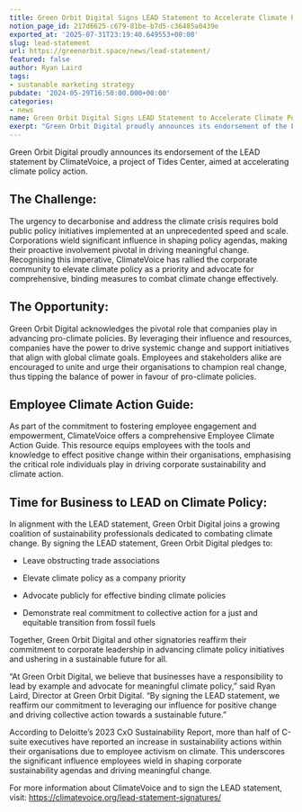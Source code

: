 ```yaml
---
title: Green Orbit Digital Signs LEAD Statement to Accelerate Climate Policy Action
notion_page_id: 217d6625-c679-81be-b7d5-c36485a0439e
exported_at: '2025-07-31T23:19:40.649553+00:00'
slug: lead-statement
url: https://greenorbit.space/news/lead-statement/
featured: false
author: Ryan Laird
tags:
- sustanable marketing strategy
pubdate: '2024-05-29T16:50:00.000+00:00'
categories:
- news
name: Green Orbit Digital Signs LEAD Statement to Accelerate Climate Policy Action
exerpt: "Green Orbit Digital proudly announces its endorsement of the LEAD statement by ClimateVoice, a project of Tides Center, aimed at accelerating climate policy action."
---
```


Green Orbit Digital proudly announces its endorsement of the LEAD statement by ClimateVoice, a project of Tides Center, aimed at accelerating climate policy action.

## The Challenge:

The urgency to decarbonise and address the climate crisis requires bold public policy initiatives implemented at an unprecedented speed and scale. Corporations wield significant influence in shaping policy agendas, making their proactive involvement pivotal in driving meaningful change. Recognising this imperative, ClimateVoice has rallied the corporate community to elevate climate policy as a priority and advocate for comprehensive, binding measures to combat climate change effectively.

## The Opportunity:

Green Orbit Digital acknowledges the pivotal role that companies play in advancing pro-climate policies. By leveraging their influence and resources, companies have the power to drive systemic change and support initiatives that align with global climate goals. Employees and stakeholders alike are encouraged to unite and urge their organisations to champion real change, thus tipping the balance of power in favour of pro-climate policies.

## Employee Climate Action Guide:

As part of the commitment to fostering employee engagement and empowerment, ClimateVoice offers a comprehensive Employee Climate Action Guide. This resource equips employees with the tools and knowledge to effect positive change within their organisations, emphasising the critical role individuals play in driving corporate sustainability and climate action.

## Time for Business to LEAD on Climate Policy:

In alignment with the LEAD statement, Green Orbit Digital joins a growing coalition of sustainability professionals dedicated to combating climate change. By signing the LEAD statement, Green Orbit Digital pledges to:

- Leave obstructing trade associations

- Elevate climate policy as a company priority

- Advocate publicly for effective binding climate policies

- Demonstrate real commitment to collective action for a just and equitable transition from fossil fuels

Together, Green Orbit Digital and other signatories reaffirm their commitment to corporate leadership in advancing climate policy initiatives and ushering in a sustainable future for all.

“At Green Orbit Digital, we believe that businesses have a responsibility to lead by example and advocate for meaningful climate policy,” said Ryan Laird, Director at Green Orbit Digital. “By signing the LEAD statement, we reaffirm our commitment to leveraging our influence for positive change and driving collective action towards a sustainable future.”

According to Deloitte’s 2023 CxO Sustainability Report, more than half of C-suite executives have reported an increase in sustainability actions within their organisations due to employee activism on climate. This underscores the significant influence employees wield in shaping corporate sustainability agendas and driving meaningful change.

For more information about ClimateVoice and to sign the LEAD statement, visit: https://climatevoice.org/lead-statement-signatures/